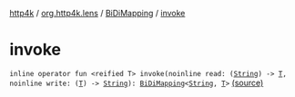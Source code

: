 [http4k](../../index.md) / [org.http4k.lens](../index.md) / [BiDiMapping](index.md) / [invoke](./invoke.md)

# invoke

`inline operator fun <reified T> invoke(noinline read: (`[`String`](https://kotlinlang.org/api/latest/jvm/stdlib/kotlin/-string/index.html)`) -> `[`T`](invoke.md#T)`, noinline write: (`[`T`](invoke.md#T)`) -> `[`String`](https://kotlinlang.org/api/latest/jvm/stdlib/kotlin/-string/index.html)`): `[`BiDiMapping`](index.md)`<`[`String`](https://kotlinlang.org/api/latest/jvm/stdlib/kotlin/-string/index.html)`, `[`T`](invoke.md#T)`>` [(source)](https://github.com/http4k/http4k/blob/master/http4k-core/src/main/kotlin/org/http4k/lens/BiDiMapping.kt#L28)